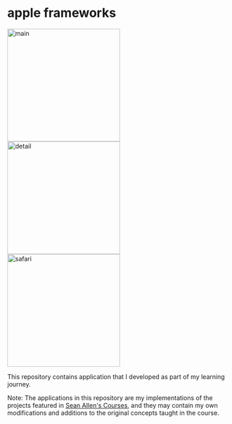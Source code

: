 # apple frameworks

 <img width="256" alt="main" src="https://github.com/wengriff/apple-frameworks/assets/53659533/db2fc349-3a6d-4e9a-85fa-6d75576b982c">
 <img width="256" alt="detail" src="https://github.com/wengriff/apple-frameworks/assets/53659533/0044e8df-6aca-4945-b749-5b11c56618e7">
 <img width="256" alt="safari" src="https://github.com/wengriff/apple-frameworks/assets/53659533/39d04da9-c54b-4f82-9f0e-667b8a0b9387">

This repository contains application that I developed as part of my learning journey.

Note: The applications in this repository are my implementations of the projects featured in [Sean Allen's Courses](https://www.youtube.com/@seanallen), and they may contain my own modifications and additions to the original concepts taught in the course.

